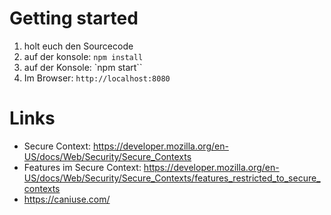 # Getting started

1. holt euch den Sourcecode
2. auf der konsole: `npm install`
3. auf der Konsole: `npm start``
4. Im Browser: `http://localhost:8080`

# Links

- Secure Context: https://developer.mozilla.org/en-US/docs/Web/Security/Secure_Contexts
- Features im Secure Context: https://developer.mozilla.org/en-US/docs/Web/Security/Secure_Contexts/features_restricted_to_secure_contexts
- https://caniuse.com/
